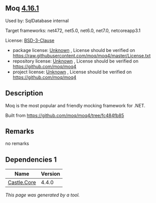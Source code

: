 Moq [4.16.1](https://www.nuget.org/packages/Moq/4.16.1)
--------------------

Used by: SqlDatabase internal

Target frameworks: net472, net5.0, net6.0, net7.0, netcoreapp3.1

License: [BSD-3-Clause](../../../../licenses/bsd-3-clause) 

- package license: [Unknown](https://raw.githubusercontent.com/moq/moq4/master/License.txt) , License should be verified on https://raw.githubusercontent.com/moq/moq4/master/License.txt
- repository license: [Unknown](https://github.com/moq/moq4) , License should be verified on https://github.com/moq/moq4
- project license: [Unknown](https://github.com/moq/moq4) , License should be verified on https://github.com/moq/moq4

Description
-----------
Moq is the most popular and friendly mocking framework for .NET.

Built from https://github.com/moq/moq4/tree/fc484fb85

Remarks
-----------
no remarks


Dependencies 1
-----------

|Name|Version|
|----------|:----|
|[Castle.Core](../../../../packages/nuget.org/castle.core/4.4.0)|4.4.0|

*This page was generated by a tool.*